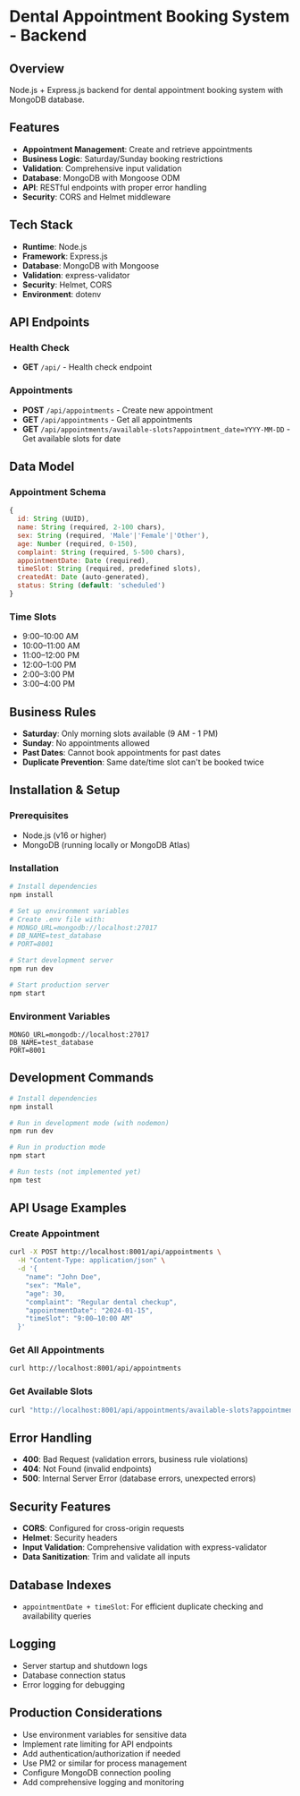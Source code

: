 # Dental Appointment Booking System - Backend

## Overview
Node.js + Express.js backend for dental appointment booking system with MongoDB database.

## Features
- **Appointment Management**: Create and retrieve appointments
- **Business Logic**: Saturday/Sunday booking restrictions
- **Validation**: Comprehensive input validation
- **Database**: MongoDB with Mongoose ODM
- **API**: RESTful endpoints with proper error handling
- **Security**: CORS and Helmet middleware

## Tech Stack
- **Runtime**: Node.js
- **Framework**: Express.js
- **Database**: MongoDB with Mongoose
- **Validation**: express-validator
- **Security**: Helmet, CORS
- **Environment**: dotenv

## API Endpoints

### Health Check
- **GET** `/api/` - Health check endpoint

### Appointments
- **POST** `/api/appointments` - Create new appointment
- **GET** `/api/appointments` - Get all appointments
- **GET** `/api/appointments/available-slots?appointment_date=YYYY-MM-DD` - Get available slots for date

## Data Model

### Appointment Schema
```javascript
{
  id: String (UUID),
  name: String (required, 2-100 chars),
  sex: String (required, 'Male'|'Female'|'Other'),
  age: Number (required, 0-150),
  complaint: String (required, 5-500 chars),
  appointmentDate: Date (required),
  timeSlot: String (required, predefined slots),
  createdAt: Date (auto-generated),
  status: String (default: 'scheduled')
}
```

### Time Slots
- 9:00–10:00 AM
- 10:00–11:00 AM
- 11:00–12:00 PM
- 12:00–1:00 PM
- 2:00–3:00 PM
- 3:00–4:00 PM

## Business Rules
- **Saturday**: Only morning slots available (9 AM - 1 PM)
- **Sunday**: No appointments allowed
- **Past Dates**: Cannot book appointments for past dates
- **Duplicate Prevention**: Same date/time slot can't be booked twice

## Installation & Setup

### Prerequisites
- Node.js (v16 or higher)
- MongoDB (running locally or MongoDB Atlas)

### Installation
```bash
# Install dependencies
npm install

# Set up environment variables
# Create .env file with:
# MONGO_URL=mongodb://localhost:27017
# DB_NAME=test_database
# PORT=8001

# Start development server
npm run dev

# Start production server
npm start
```

### Environment Variables
```env
MONGO_URL=mongodb://localhost:27017
DB_NAME=test_database
PORT=8001
```

## Development Commands
```bash
# Install dependencies
npm install

# Run in development mode (with nodemon)
npm run dev

# Run in production mode
npm start

# Run tests (not implemented yet)
npm test
```

## API Usage Examples

### Create Appointment
```bash
curl -X POST http://localhost:8001/api/appointments \
  -H "Content-Type: application/json" \
  -d '{
    "name": "John Doe",
    "sex": "Male",
    "age": 30,
    "complaint": "Regular dental checkup",
    "appointmentDate": "2024-01-15",
    "timeSlot": "9:00–10:00 AM"
  }'
```

### Get All Appointments
```bash
curl http://localhost:8001/api/appointments
```

### Get Available Slots
```bash
curl "http://localhost:8001/api/appointments/available-slots?appointment_date=2024-01-15"
```

## Error Handling
- **400**: Bad Request (validation errors, business rule violations)
- **404**: Not Found (invalid endpoints)
- **500**: Internal Server Error (database errors, unexpected errors)

## Security Features
- **CORS**: Configured for cross-origin requests
- **Helmet**: Security headers
- **Input Validation**: Comprehensive validation with express-validator
- **Data Sanitization**: Trim and validate all inputs

## Database Indexes
- `appointmentDate + timeSlot`: For efficient duplicate checking and availability queries

## Logging
- Server startup and shutdown logs
- Database connection status
- Error logging for debugging

## Production Considerations
- Use environment variables for sensitive data
- Implement rate limiting for API endpoints
- Add authentication/authorization if needed
- Use PM2 or similar for process management
- Configure MongoDB connection pooling
- Add comprehensive logging and monitoring